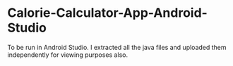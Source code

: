# Calorie-Calculator-App-Android-Studio
To be run in Android Studio. I extracted all the java files and uploaded them independently for viewing purposes also.
